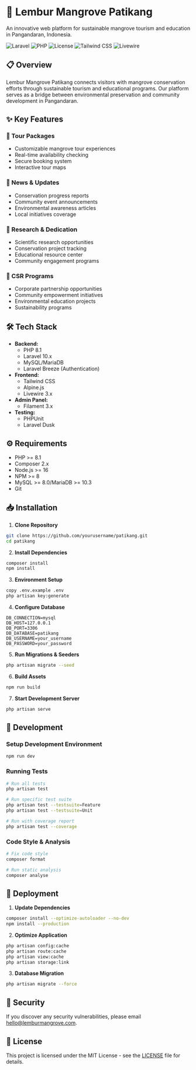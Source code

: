 # 🌿 Lembur Mangrove Patikang

An innovative web platform for sustainable mangrove tourism and education in Pangandaran, Indonesia.

![Laravel](https://img.shields.io/badge/Laravel-10.x-red)
![PHP](https://img.shields.io/badge/PHP-8.1-blue)
![License](https://img.shields.io/badge/License-MIT-green)
![Tailwind CSS](https://img.shields.io/badge/Tailwind_CSS-v3-38B2AC)
![Livewire](https://img.shields.io/badge/Livewire-v3-FB70A9)

## 📋 Overview

Lembur Mangrove Patikang connects visitors with mangrove conservation efforts through sustainable tourism and educational programs. Our platform serves as a bridge between environmental preservation and community development in Pangandaran.

## ✨ Key Features

### 🎯 Tour Packages

-   Customizable mangrove tour experiences
-   Real-time availability checking
-   Secure booking system
-   Interactive tour maps

### 📰 News & Updates

-   Conservation progress reports
-   Community event announcements
-   Environmental awareness articles
-   Local initiatives coverage

### 🔬 Research & Dedication

-   Scientific research opportunities
-   Conservation project tracking
-   Educational resource center
-   Community engagement programs

### 🤝 CSR Programs

-   Corporate partnership opportunities
-   Community empowerment initiatives
-   Environmental education projects
-   Sustainability programs

## 🛠 Tech Stack

-   **Backend:**
    -   PHP 8.1
    -   Laravel 10.x
    -   MySQL/MariaDB
    -   Laravel Breeze (Authentication)
-   **Frontend:**
    -   Tailwind CSS
    -   Alpine.js
    -   Livewire 3.x
-   **Admin Panel:**
    -   Filament 3.x
-   **Testing:**
    -   PHPUnit
    -   Laravel Dusk

## ⚙️ Requirements

-   PHP >= 8.1
-   Composer 2.x
-   Node.js >= 16
-   NPM >= 8
-   MySQL >= 8.0/MariaDB >= 10.3
-   Git

## 📥 Installation

1. **Clone Repository**

```bash
git clone https://github.com/yourusername/patikang.git
cd patikang
```

2. **Install Dependencies**

```bash
composer install
npm install
```

3. **Environment Setup**

```bash
copy .env.example .env
php artisan key:generate
```

4. **Configure Database**

```env
DB_CONNECTION=mysql
DB_HOST=127.0.0.1
DB_PORT=3306
DB_DATABASE=patikang
DB_USERNAME=your_username
DB_PASSWORD=your_password
```

5. **Run Migrations & Seeders**

```bash
php artisan migrate --seed
```

6. **Build Assets**

```bash
npm run build
```

7. **Start Development Server**

```bash
php artisan serve
```

## 🚀 Development

### Setup Development Environment

```bash
npm run dev
```

### Running Tests

```bash
# Run all tests
php artisan test

# Run specific test suite
php artisan test --testsuite=Feature
php artisan test --testsuite=Unit

# Run with coverage report
php artisan test --coverage
```

### Code Style & Analysis

```bash
# Fix code style
composer format

# Run static analysis
composer analyse
```

## 🔄 Deployment

1. **Update Dependencies**

```bash
composer install --optimize-autoloader --no-dev
npm install --production
```

2. **Optimize Application**

```bash
php artisan config:cache
php artisan route:cache
php artisan view:cache
php artisan storage:link
```

3. **Database Migration**

```bash
php artisan migrate --force
```

## 🔐 Security

If you discover any security vulnerabilities, please email [hello@lemburmangrove.com](mailto:hello@lemburmangrove.com).

## 📄 License

This project is licensed under the MIT License - see the [LICENSE](LICENSE) file for details.
